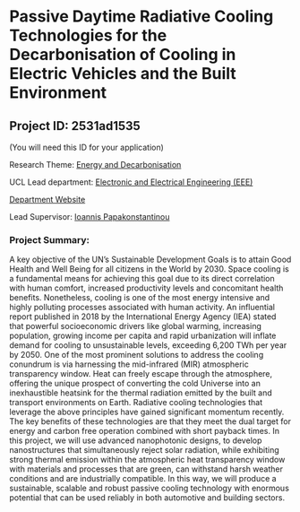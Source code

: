 # Passive Daytime Radiative Cooling Technologies for the Decarbonisation of Cooling in Electric Vehicles and the Built Environment

## Project ID: **2531ad1535**
(You will need this ID for your application)

Research Theme: [Energy and Decarbonisation](../themes/energy-and-decarbonisation.md)

UCL Lead department: [Electronic and Electrical Engineering (EEE)](../departments/electronic-and-electrical-engineering.md)

[Department Website](https://www.ucl.ac.uk/electronic-electrical-engineering)

Lead Supervisor: [Ioannis Papakonstantinou](https://profiles.ucl.ac.uk/27392)

### Project Summary:

A key objective of the UN’s Sustainable Development Goals is to attain Good Health and Well Being for all citizens in the World by 2030. Space cooling is a fundamental means for achieving this goal due to its direct correlation with human comfort, increased productivity levels and concomitant health benefits. Nonetheless, cooling is one of the most energy intensive and highly polluting processes associated with human activity. 
An influential report published in 2018 by the International Energy Agency (IEA) stated that powerful socioeconomic drivers like global warming, increasing population, growing income per capita and rapid urbanization will inflate demand for cooling to unsustainable levels, exceeding 6,200 TWh per year by 2050.
One of the most prominent solutions to address the cooling conundrum is via harnessing the mid-infrared (MIR) atmospheric transparency window. Heat can freely escape through the atmosphere, offering the unique prospect of converting the cold Universe into an inexhaustible heatsink for the thermal radiation emitted by the built and transport environments on Earth. Radiative cooling technologies that leverage the above principles have gained significant momentum recently. The key benefits of these technologies are that they meet the dual target for energy and carbon free operation combined with short payback times.
In this project, we will use advanced nanophotonic designs, to develop nanostructures that simultaneously reject solar radiation, while exhibiting strong thermal emission within the atmospheric heat transparency window with materials and processes that are green, can withstand harsh weather conditions and are industrially compatible. In this way, we will produce a sustainable, scalable and robust passive cooling technology with enormous potential that can be used reliably in both automotive and building sectors.

